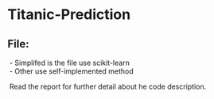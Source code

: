 # Titanic-Prediction
## File:
  - Simplifed is the file use scikit-learn <br>
  - Other use self-implemented method
  
  
  
  Read the report for further detail about he code description.
